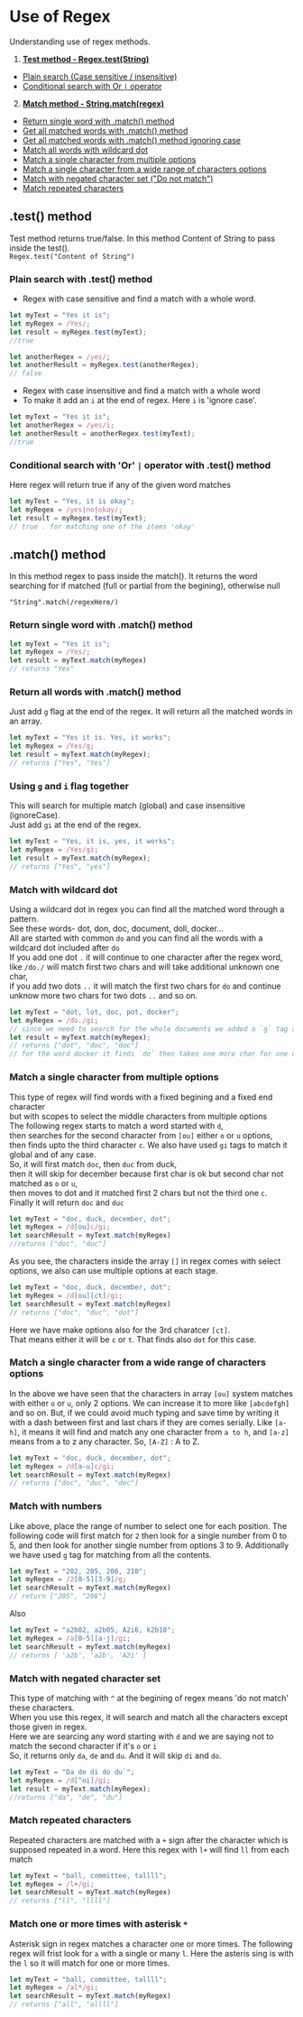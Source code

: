 # Use of Regex
Understanding use of regex methods.

1. **[Test method - Regex.test(String)](#test-method)**
  * [Plain search (Case sensitive / insensitive)](#plain-search-with-test-method)
  * [Conditional search with Or `|` operator](#conditional-search-with-or--operator-with-test-method)
2. **[Match method - String.match(regex)](#match-method)**
  * [Return single word with .match() method](#return-single-word-with-match-method)
  * [Get all matched words with .match() method](#retrun-all-words-with-match-method)
  * [Get all matched words with .match() method ignoring case](#using-g-and-i-flag-together)
  * [Match all words with wildcard dot](#match-with-wildcard-dot)
  * [Match a single character from multiple options](#match-a-single-character-from-multiple-options)
  * [Match a single character from a wide range of characters options](#match-a-single-character-from-a-wide-range-of-characters-options)
  * [Match with negated character set ("Do not match")](#match-with-negated-character-set)
  * [Match repeated characters](#match-repeated-characters)



## .test() method
Test method returns true/false.
In this method Content of String to pass inside the test().  
`Regex.test("Content of String")` 

### Plain search with .test() method
* Regex with case sensitive and find a match with a whole word.

```javascript
let myText = "Yes it is";
let myRegex = /Yes/;
let result = myRegex.test(myText);
//true

let anotherRegex = /yes/;
let anotherResult = myRegex.test(anotherRegex);
// false
```
* Regex with case insensitive and find a match with a whole word
* To make it add an `i` at the end of regex. Here `i` is 'ignore case'.

```javascript
let myText = "Yes it is";
let anotherRegex = /yes/i;
let anotherResult = anotherRegex.test(myText);
//true
```

### Conditional search with 'Or' `|` operator with .test() method
Here regex will return true if any of the given word matches

```javascript
let myText = "Yes, it is okay";
let myRegex = /yes|no|okay/;
let result = myRegex.test(myText);
// true . for matching one of the items 'okay'

```


## .match() method
In this method regex to pass inside the match(). It returns the word searching for if matched (full or partial from the begining), otherwise null

`"String".match(/regexHere/)`
### Return single word with .match() method
```javascript
let myText = "Yes it is";
let myRegex = /Yes/;
let result = myText.match(myRegex)
// returns "Yes"

```
### Return all words with .match() method
Just add `g` flag at the end of the regex. It will return all the matched words in an array.

```javascript
let myText = "Yes it is. Yes, it works";
let myRegex = /Yes/g;
let result = myText.match(myRegex);
// returns ["Yes", "Yes"]
```

### Using `g` and `i` flag together
This will search for multiple match (global) and case insensitive (ignoreCase). <br>
Just add `gi` at the end of the regex.

```javascript
let myText = "Yes, it is, yes, it works";
let myRegex = /Yes/gi;
let result = myText.match(myRegex);
// returns ["Yes", "yes"]
```
### Match with wildcard dot
Using a wildcard dot in regex you can find all the matched word through a pattern. <br>
See these words- dot, don, doc, document, doll, docker... <br>
All are started with common `do` and you can find all the words with a wildcard dot included after `do`<br>
If you add one dot `.` it will continue to one character after the regex word, like `/do./`  will match first two chars and will take additional unknown one char, <br> 
if you add two dots `..` it will match the first two chars for `do` and continue unknow more two chars for two dots `..` and so on.  

```javascript
let myText = "dot, lot, doc, pot, docker";
let myRegex = /do./gi; 
// since we need to search for the whole documents we added a `g` tag and then we wanted to match any case with `i` tag
let result = myText.match(myRegex);
// returns ["dot", "doc", "doc"] 
// for the word docker it finds `do` then takes one more char for one dot `.` so it takes `doc` from docker
```

### Match a single character from multiple options
This type of regex will find words with a fixed begining and a fixed end character <br> 
but with scopes to select the middle characters from multiple options <br>
The following regex starts to match a word started with `d`, <br>
then searches for the second character from `[ou]` either `o` or `u` options, <br> 
then finds upto the third character `c`. We also have used `gi` tags to match it global and of any case. <br>
So, it will first match `doc`, then `duc` from duck, <br> 
then it will skip for december because first char is ok but second char not matched as `o` or `u`, <br>
then moves to dot and it matched first 2 chars but not the third one `c`. <br>
Finally it will return `doc` and `duc`

```javascript
let myText = "doc, duck, december, dot";
let myRegex = /d[ou]c/gi; 
let searchResult = myText.match(myRegex)
//returns ["doc", "duc"]
```
As you see, the characters inside the array `[]` in regex comes with select options, we also can use multiple options at each stage.

```javascript
let myText = "doc, duck, december, dot";
let myRegex = /d[ou][ct]/gi; 
let searchResult = myText.match(myRegex)
// returns ["doc", "duc", "dot"]
```

Here we have make options also for the 3rd charatcer `[ct]`. <br>
That means either it will be `c` or `t`. That finds also `dot` for this case.

### Match a single character from a wide range of characters options
In the above we have seen that the characters in array `[ou]` system matches with either `o` or `u`, only 2 options. We can increase it to more like `[abcdefgh]` and so on. But, if we could avoid much typing and save time by writing it with a dash between first and last chars if they are comes serially. Like `[a-h]`, it means it will find and match any one character from `a to h`, and `[a-z]` means from a to z any character. So, `[A-Z]` :  A to Z. 

```javascript
let myText = "doc, duck, december, dot";
let myRegex = /d[a-u]c/gi; 
let searchResult = myText.match(myRegex)
// returns ["doc", "duc", "dec"]
```

### Match with numbers
Like above, place the range of number to select one for each position. The following code will first match for `2` then look for a single number from 0 to 5, and then look for another single number from options 3 to 9. Additionally we have used `g` tag for matching from all the contents. 

```javascript
let myText = "202, 205, 206, 210";
let myRegex = /2[0-5][3-9]/g; 
let searchResult = myText.match(myRegex)
// return ["205", "206"]
```
Also
```javascript
let myText = "a2b02, a2b05, A2i6, k2b10";
let myRegex = /a[0-5][a-j]/gi; 
let searchResult = myText.match(myRegex)
// returns [ 'a2b', 'a2b', 'A2i' ]
```

### Match with negated character set
This type of matching with `^` at the begining of regex means 'do not match' these characters.<br>
When you use this regex, it will search and match all the characters except those given in regex. <br>
Here we are searcing any word starting with `d` and we are saying not to match the second character if it's `o` or `i`<br>
So, it returns only `da`, `de` and `du`. And it will skip `di` and `do`.


```javascript
let myText = "Da de di do du`";
let myRegex = /d[^oi]/gi;
let result = myText.match(myRegex);
//returns ["da", "de", "du"]
```

### Match repeated characters
Repeated characters are matched with a `+` sign after the character which is supposed repeated in a word. Here this regex with `l+` will find `ll` from each match

```javascript
let myText = "ball, committee, tallll";
let myRegex = /l+/gi; 
let searchResult = myText.match(myRegex)
// returns ["ll", "llll"]
```

### Match one or more times with asterisk `*`
Asterisk sign in regex matches a character one or more times. The following regex will frist look for `a` with a single or many `l`. Here the asteris sing is with the `l` so it will match for one or more times. 

```javascript
let myText = "ball, committee, tallll";
let myRegex = /al*/gi; 
let searchResult = myText.match(myRegex)
// returns ["all", "allll"]
```
